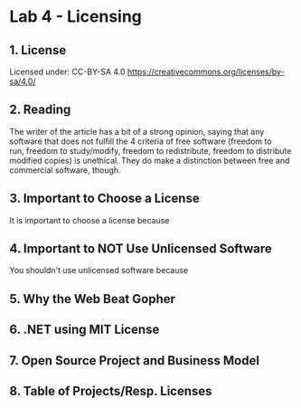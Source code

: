 # Lab 4 - Licensing
## 1. License
Licensed under: CC-BY-SA 4.0 https://creativecommons.org/licenses/by-sa/4.0/

## 2. Reading
The writer of the article has a bit of a strong opinion, saying that any software that does not fulfill the 4 criteria of free software (freedom to<br/>
run, freedom to study/modify, freedom to redistribute, freedom to distribute modified copies) is unethical. They do make a distinction between free and commercial software, though.

## 3. Important to Choose a License
It is important to choose a license because

## 4. Important to NOT Use Unlicensed Software
You shouldn't use unlicensed software because

## 5. Why the Web Beat Gopher

## 6. .NET using MIT License

## 7. Open Source Project and Business Model

## 8. Table of Projects/Resp. Licenses
